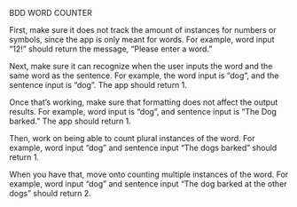 BDD WORD COUNTER

First, make sure it does not track the amount of instances  for numbers or symbols,
since the app is only meant for words.
For example, word input “12!” should return the message, “Please enter a word.”

Next, make sure it can recognize when the user inputs the word and the same word as the sentence.
For example, the word input is “dog”, and the sentence input is “dog”. The app should return 1.

Once that’s working, make sure that formatting does not affect the output results.
For example, word input is “dog”, and sentence input is “The Dog barked.” The app should return 1.

Then, work on being able to count plural instances of the word.
For example, word input “dog” and sentence input “The dogs barked” should return 1.

When you have that, move onto counting multiple instances of the word.
For example, word input “dog” and sentence input “The dog barked at the other dogs” should return 2.
